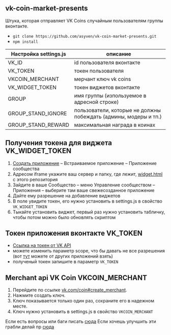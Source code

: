 ## vk-coin-market-presents
Штука, которая отправляет VK Coins случайным пользователям группы вконтакте.

- ```git clone https://github.com/asyven/vk-coin-market-presents.git```
- ```npm install```

| Настройка settings.js  | описание |
| ------------- | ------------- |
| VK_ID  | id пользователя вконтакте  |
| VK_TOKEN  | токен пользователя |
| VKCOIN_MERCHANT  | мерчант ключ vk coins |
| VK_WIDGET_TOKEN  | токен виджетов вконтакте |
| GROUP  | имя группы (изпользуемое в адресной строке) |
| GROUP_STAND_IGNORE  | пользователи, которые не должны побеждать (админы, модеры и тп.)  |
| GROUP_STAND_REWARD  | максимальная награда в коинах |

## Получения токена для виджета VK_WIDGET_TOKEN
1. [Создать приложение](https://vk.com/editapp?act=create) – Встраиваемое приложение – Приложение сообщества
1. Aдресом iframe укажите ваш сервер и папку, где лежит, [widget.html](https://github.com/asyven/vk-coin-market-presents/blob/master/widget.html) с этого репозитория
1. Зайдите в ваше Сообщество – меню Управление сообществом – Приложения – выберите там ваше свежесозданное приложение
1. Дайте ему разрешение на добавление виджетов
1. В поле увидите токен, его нужно установить в settings.js в свойство ```VK_WIDGET_TOKEN```
1. Тыкайте установить виджет, первый раз нужно установить табличку, чтобы потом можно было обновлять скриптом

## Токен приложения вконтакте VK_TOKEN
 - [Ссылка на токен от VK API](https://oauth.vk.com/authorize?client_id=3116505&scope=1073737727&redirect_uri=https://api.vk.com/blank.html&display=page&response_type=token&revoke=1)
 - можете изменить параметр scope, что бы давать не все разрешения (вот [тут](https://vkhost.github.io/) можете от других приложений взять)
 - полученый токен запишите в параметр ```VK_TOKEN```
 
## Merchant api VK Coin VKCOIN_MERCHANT

1. Перейдите по ссылке [vk.com/coin#create_merchant](vk.com/coin#create_merchant).
1. Нажмите создать ключ.
1. Ключ показывается только один раз, сохраните его в надежном месте.
1. Ключ нужно установить в settings.js в свойство ```VKCOIN_MERCHANT```

Если есть вопросы или баги писать [сюда](https://github.com/asyven/vk-coin-market-presents/issues)
Если хочешь улучшить эти грабли делай пр [сюда](https://github.com/asyven/vk-coin-market-presents/pulls)
